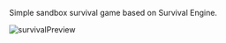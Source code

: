 Simple sandbox survival game based on Survival Engine.

![survivalPreview](https://github.com/Pajetic/simple-survival-sandbox/assets/2213288/d5df2b09-6ad3-43f4-8ee8-59b3fc16cd57)
